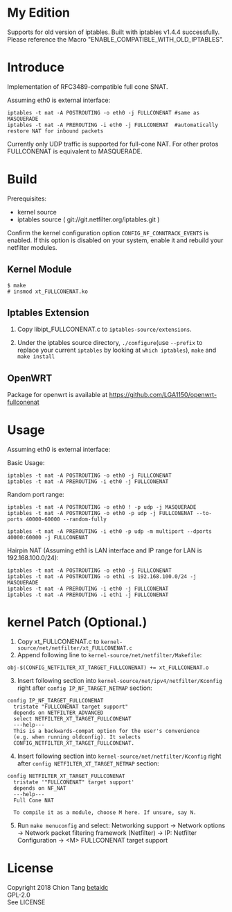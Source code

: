 My Edition
===========
Supports for old version of iptables. Built with iptables v1.4.4 successfully.
Please reference the Macro "ENABLE_COMPATIBLE_WITH_OLD_IPTABLES".


Introduce
==========
Implementation of RFC3489-compatible full cone SNAT.

Assuming eth0 is external interface:
```
iptables -t nat -A POSTROUTING -o eth0 -j FULLCONENAT #same as MASQUERADE  
iptables -t nat -A PREROUTING -i eth0 -j FULLCONENAT  #automatically restore NAT for inbound packets
```
Currently only UDP traffic is supported for full-cone NAT. For other protos FULLCONENAT is equivalent to MASQUERADE.

Build
======
Prerequisites: 
* kernel source  
* iptables source ( git://git.netfilter.org/iptables.git ) 

Confirm the kernel configuration option `CONFIG_NF_CONNTRACK_EVENTS` is enabled. If this option is disabled on your system, enable it and rebuild your netfilter modules.

Kernel Module
-------------
```
$ make
# insmod xt_FULLCONENAT.ko
```

Iptables Extension
------------------

1. Copy libipt_FULLCONENAT.c to `iptables-source/extensions`.

2. Under the iptables source directory, `./configure`(use `--prefix` to replace your current `iptables` by looking at `which iptables`), `make` and `make install`

OpenWRT
-------
Package for openwrt is available at https://github.com/LGA1150/openwrt-fullconenat

Usage
=====

Assuming eth0 is external interface:

Basic Usage:

```
iptables -t nat -A POSTROUTING -o eth0 -j FULLCONENAT
iptables -t nat -A PREROUTING -i eth0 -j FULLCONENAT
```

Random port range:

```
iptables -t nat -A POSTROUTING -o eth0 ! -p udp -j MASQUERADE
iptables -t nat -A POSTROUTING -o eth0 -p udp -j FULLCONENAT --to-ports 40000-60000 --random-fully

iptables -t nat -A PREROUTING -i eth0 -p udp -m multiport --dports 40000:60000 -j FULLCONENAT
```

Hairpin NAT (Assuming eth1 is LAN interface and IP range for LAN is 192.168.100.0/24):
```
iptables -t nat -A POSTROUTING -o eth0 -j FULLCONENAT
iptables -t nat -A POSTROUTING -o eth1 -s 192.168.100.0/24 -j MASQUERADE
iptables -t nat -A PREROUTING -i eth0 -j FULLCONENAT
iptables -t nat -A PREROUTING -i eth1 -j FULLCONENAT
```

kernel Patch (Optional.)
========================
1. Copy xt_FULLCONENAT.c to `kernel-source/net/netfilter/xt_FULLCONENAT.c`   
2. Append following line to `kernel-source/net/netfilter/Makefile`:

```
obj-$(CONFIG_NETFILTER_XT_TARGET_FULLCONENAT) += xt_FULLCONENAT.o
```

3. Insert following section into `kernel-source/net/ipv4/netfilter/Kconfig` right after `config IP_NF_TARGET_NETMAP` section:

```
config IP_NF_TARGET_FULLCONENAT
  tristate "FULLCONENAT target support"
  depends on NETFILTER_ADVANCED
  select NETFILTER_XT_TARGET_FULLCONENAT
  ---help---
  This is a backwards-compat option for the user's convenience
  (e.g. when running oldconfig). It selects
  CONFIG_NETFILTER_XT_TARGET_FULLCONENAT.

```

4. Insert following section into `kernel-source/net/netfilter/Kconfig` right after `config NETFILTER_XT_TARGET_NETMAP` section:

```
config NETFILTER_XT_TARGET_FULLCONENAT
  tristate '"FULLCONENAT" target support'
  depends on NF_NAT
  ---help---
  Full Cone NAT

  To compile it as a module, choose M here. If unsure, say N.

```

5. Run `make menuconfig` and select:
    Networking support -> Network options -> Network packet filtering framework (Netfilter) -> IP: Netfilter Configuration -> \<M\> FULLCONENAT target support

License
=======
Copyright 2018 Chion Tang [betaidc](https://www.betaidc.com/contact.html)  
GPL-2.0  
See LICENSE
